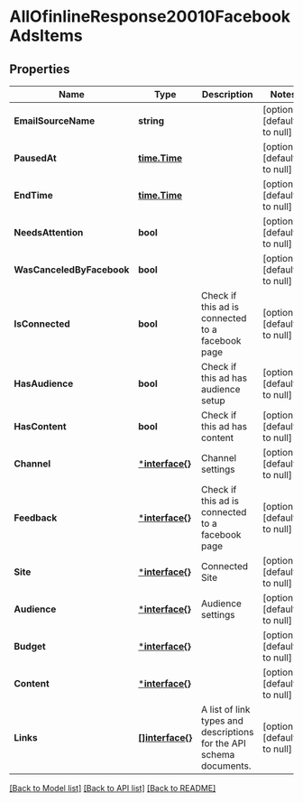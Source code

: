 # AllOfinlineResponse20010FacebookAdsItems

## Properties
Name | Type | Description | Notes
------------ | ------------- | ------------- | -------------
**EmailSourceName** | **string** |  | [optional] [default to null]
**PausedAt** | [**time.Time**](time.Time.md) |  | [optional] [default to null]
**EndTime** | [**time.Time**](time.Time.md) |  | [optional] [default to null]
**NeedsAttention** | **bool** |  | [optional] [default to null]
**WasCanceledByFacebook** | **bool** |  | [optional] [default to null]
**IsConnected** | **bool** | Check if this ad is connected to a facebook page | [optional] [default to null]
**HasAudience** | **bool** | Check if this ad has audience setup | [optional] [default to null]
**HasContent** | **bool** | Check if this ad has content | [optional] [default to null]
**Channel** | [***interface{}**](interface{}.md) | Channel settings | [optional] [default to null]
**Feedback** | [***interface{}**](interface{}.md) | Check if this ad is connected to a facebook page | [optional] [default to null]
**Site** | [***interface{}**](interface{}.md) | Connected Site | [optional] [default to null]
**Audience** | [***interface{}**](interface{}.md) | Audience settings | [optional] [default to null]
**Budget** | [***interface{}**](interface{}.md) |  | [optional] [default to null]
**Content** | [***interface{}**](interface{}.md) |  | [optional] [default to null]
**Links** | [**[]interface{}**](interface{}.md) | A list of link types and descriptions for the API schema documents. | [optional] [default to null]

[[Back to Model list]](../README.md#documentation-for-models) [[Back to API list]](../README.md#documentation-for-api-endpoints) [[Back to README]](../README.md)

